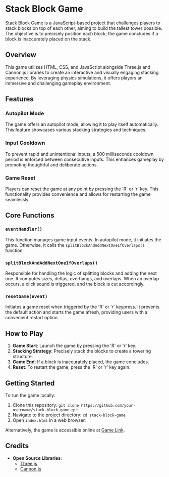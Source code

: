 # Stack Block Game

Stack Block Game is a JavaScript-based project that challenges players to stack blocks on top of each other, aiming to build the tallest tower possible. The objective is to precisely position each block; the game concludes if a block is inaccurately placed on the stack.

## Overview

This game utilizes HTML, CSS, and JavaScript alongside Three.js and Cannon.js libraries to create an interactive and visually engaging stacking experience. By leveraging physics simulations, it offers players an immersive and challenging gameplay environment.

## Features

### Autopilot Mode

The game offers an autopilot mode, allowing it to play itself automatically. This feature showcases various stacking strategies and techniques.

### Input Cooldown

To prevent rapid and unintentional inputs, a 500 milliseconds cooldown period is enforced between consecutive inputs. This enhances gameplay by promoting thoughtful and deliberate actions.

### Game Reset

Players can reset the game at any point by pressing the 'R' or 'r' key. This functionality provides convenience and allows for restarting the game seamlessly.

## Core Functions

### `eventHandler()`

This function manages game input events. In autopilot mode, it initiates the game. Otherwise, it calls the `splitBlockAndAddNextOneIfOverlaps()` function.

### `splitBlockAndAddNextOneIfOverlaps()`

Responsible for handling the logic of splitting blocks and adding the next one. It computes sizes, deltas, overhangs, and overlaps. When an overlap occurs, a click sound is triggered, and the block is cut accordingly.

### `resetGame(event)`

Initiates a game reset when triggered by the 'R' or 'r' keypress. It prevents the default action and starts the game afresh, providing users with a convenient restart option.

## How to Play

1. **Game Start**: Launch the game by pressing the 'R' or 'r' key.
2. **Stacking Strategy**: Precisely stack the blocks to create a towering structure.
3. **Game End**: If a block is inaccurately placed, the game concludes.
4. **Reset**: To restart the game, press the 'R' or 'r' key again.

## Getting Started

To run the game locally:

1. Clone this repository: `git clone https://github.com/your-username/stack-block-game.git`
2. Navigate to the project directory: `cd stack-block-game`
3. Open `index.html` in a web browser.

Alternatively, the game is accessible online at [Game Link](https://your-game-link.com).

## Credits

- **Open Source Libraries**:
  - [Three.js](https://threejs.org/)
  - [Cannon.js](https://github.com/schteppe/cannon.js/)

